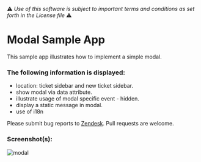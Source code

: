 :warning: *Use of this software is subject to important terms and conditions as set forth in the License file* :warning:

# Modal Sample App

This sample app illustrates how to implement a simple modal.

### The following information is displayed:

* location: ticket sidebar and new ticket sidebar.
* show modal via data attribute.
* illustrate usage of modal specific event - hidden.
* display a static message in modal.
* use of i18n

Please submit bug reports to [Zendesk](https://support.zendesk.com/requests/new). Pull requests are welcome.

### Screenshot(s):

![modal]()
